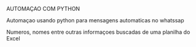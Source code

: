 AUTOMAÇAO COM PYTHON

Automaçao usando python para mensagens automaticas no whatssap

Numeros, nomes entre outras informaçoes buscadas de uma planilha do Excel
